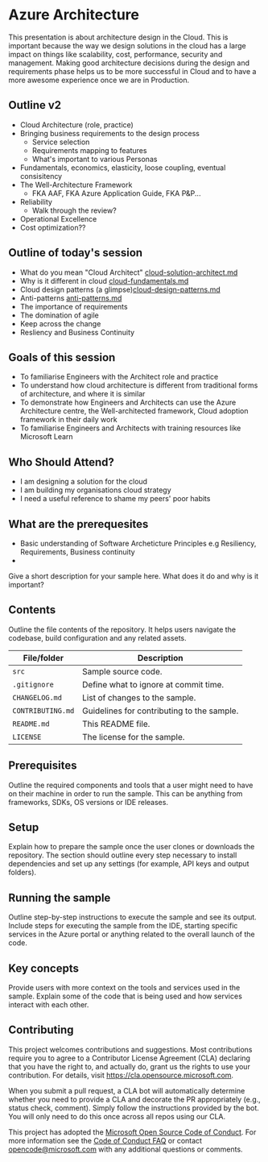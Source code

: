 # Azure Architecture

This presentation is about architecture design in the Cloud. This is important because the way we design solutions in the cloud has a large impact on things like scalability, cost, performance, security and management. Making good architecture decisions during the design and requirements phase helps us to be more successful in Cloud and to have a more awesome experience once we are in Production.

## Outline v2

* Cloud Architecture (role, practice)
* Bringing business requirements to the design process
  * Service selection
  * Requirements mapping to features
  * What's important to various Personas
* Fundamentals, economics, elasticity, loose coupling, eventual consisitency
* The Well-Architecture Framework
  * FKA AAF, FKA Azure Application Guide, FKA P&P...
* Reliability
  * Walk through the review? 
* Operational Excellence
* Cost optimization??

## Outline of today's session

* What do you mean "Cloud Architect" [cloud-solution-architect.md](docs/cloud-solution-architect.md)
* Why is it different in cloud [cloud-fundamentals.md](docs/cloud-fundamentals.md)
* Cloud design patterns (a glimpse)[cloud-design-patterns.md](docs/cloud-design-patterns.md)
* Anti-patterns [anti-patterns.md](docs/anti-patterns.md)
* The importance of requirements
* The domination of agile
* Keep across the change
* Resliency and Business Continuity

## Goals of this session

* To familiarise Engineers with the Architect role and practice
* To understand how cloud architecture is different from traditional forms of architecture, and where it is similar
* To demonstrate how Engineers and Architects can use the Azure Architecture centre, the Well-architected framework, 
  Cloud adoption framework in their daily work
* To familiarise Engineers and Architects with training resources like Microsoft Learn

## Who Should Attend?

*  I am designing a solution for the cloud
*  I am building my organisations cloud strategy
*  I need a useful reference to shame my peers' poor habits

## What are the prerequesites

*  Basic understanding of Software Archeticture Principles e.g Resiliency, Requirements, Business continuity
*  



<!-- 
Guidelines on README format: https://review.docs.microsoft.com/help/onboard/admin/samples/concepts/readme-template?branch=master

Guidance on onboarding samples to docs.microsoft.com/samples: https://review.docs.microsoft.com/help/onboard/admin/samples/process/onboarding?branch=master

Taxonomies for products and languages: https://review.docs.microsoft.com/new-hope/information-architecture/metadata/taxonomies?branch=master
-->

Give a short description for your sample here. What does it do and why is it important?

## Contents

Outline the file contents of the repository. It helps users navigate the codebase, build configuration and any related assets.

| File/folder       | Description                                |
|-------------------|--------------------------------------------|
| `src`             | Sample source code.                        |
| `.gitignore`      | Define what to ignore at commit time.      |
| `CHANGELOG.md`    | List of changes to the sample.             |
| `CONTRIBUTING.md` | Guidelines for contributing to the sample. |
| `README.md`       | This README file.                          |
| `LICENSE`         | The license for the sample.                |

## Prerequisites

Outline the required components and tools that a user might need to have on their machine in order to run the sample. This can be anything from frameworks, SDKs, OS versions or IDE releases.

## Setup

Explain how to prepare the sample once the user clones or downloads the repository. The section should outline every step necessary to install dependencies and set up any settings (for example, API keys and output folders).

## Running the sample

Outline step-by-step instructions to execute the sample and see its output. Include steps for executing the sample from the IDE, starting specific services in the Azure portal or anything related to the overall launch of the code.

## Key concepts

Provide users with more context on the tools and services used in the sample. Explain some of the code that is being used and how services interact with each other.

## Contributing

This project welcomes contributions and suggestions.  Most contributions require you to agree to a
Contributor License Agreement (CLA) declaring that you have the right to, and actually do, grant us
the rights to use your contribution. For details, visit https://cla.opensource.microsoft.com.

When you submit a pull request, a CLA bot will automatically determine whether you need to provide
a CLA and decorate the PR appropriately (e.g., status check, comment). Simply follow the instructions
provided by the bot. You will only need to do this once across all repos using our CLA.

This project has adopted the [Microsoft Open Source Code of Conduct](https://opensource.microsoft.com/codeofconduct/).
For more information see the [Code of Conduct FAQ](https://opensource.microsoft.com/codeofconduct/faq/) or
contact [opencode@microsoft.com](mailto:opencode@microsoft.com) with any additional questions or comments.
